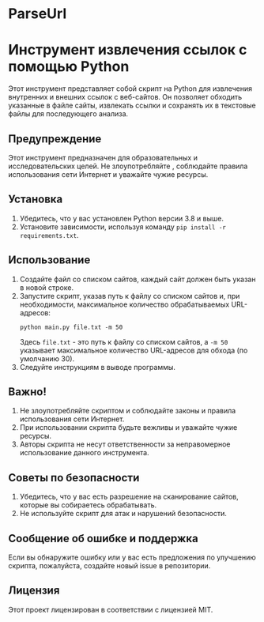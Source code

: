 # ParseUrl

# Инструмент извлечения ссылок с помощью Python

Этот инструмент представляет собой скрипт на Python для извлечения внутренних и внешних ссылок с веб-сайтов. Он позволяет обходить указанные в файле сайты, извлекать ссылки и сохранять их в текстовые файлы для последующего анализа.

## Предупреждение

Этот инструмент предназначен для образовательных и исследовательских целей. Не злоупотребляйте , соблюдайте правила использования сети Интернет и уважайте чужие ресурсы.

## Установка

1. Убедитесь, что у вас установлен Python версии 3.8 и выше.
2. Установите зависимости, используя команду `pip install -r requirements.txt`.

## Использование

1. Создайте файл со списком сайтов, каждый сайт должен быть указан в новой строке.
2. Запустите скрипт, указав путь к файлу со списком сайтов и, при необходимости, максимальное количество обрабатываемых URL-адресов:
    ```
    python main.py file.txt -m 50
    ```
    Здесь `file.txt` - это путь к файлу со списком сайтов, а `-m 50` указывает максимальное количество URL-адресов для обхода (по умолчанию 30).
3. Следуйте инструкциям в выводе программы.

## Важно!

1. Не злоупотребляйте скриптом и соблюдайте законы и правила использования сети Интернет.
2. При использовании скрипта будьте вежливы и уважайте чужие ресурсы.
3. Авторы скрипта не несут ответственности за неправомерное использование данного инструмента.

## Советы по безопасности

1. Убедитесь, что у вас есть разрешение на сканирование сайтов, которые вы собираетесь обрабатывать.
2. Не используйте скрипт для атак и нарушений безопасности.

## Сообщение об ошибке и поддержка

Если вы обнаружите ошибку или у вас есть предложения по улучшению скрипта, пожалуйста, создайте новый issue в репозитории.

## Лицензия

Этот проект лицензирован в соответствии с лицензией MIT.
